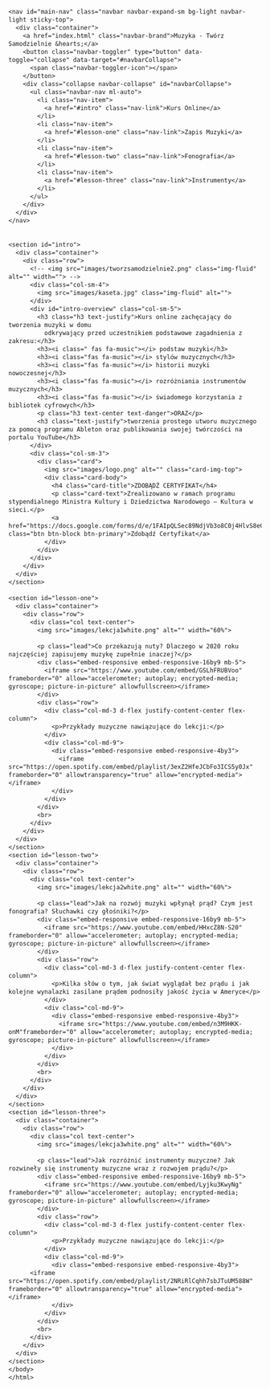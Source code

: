 <!DOCTYPE html>
<html lang="en">

<head>
  <meta charset="UTF-8">
  <meta name="viewport" content="width=device-width, initial-scale=1.0">
  <meta http-equiv="X-UA-Compatible" content="ie=edge">
  <link rel="stylesheet" href="https://stackpath.bootstrapcdn.com/bootstrap/4.4.1/css/bootstrap.min.css" integrity="sha384-Vkoo8x4CGsO3+Hhxv8T/Q5PaXtkKtu6ug5TOeNV6gBiFeWPGFN9MuhOf23Q9Ifjh" crossorigin="anonymous">
  <link rel="stylesheet" href="https://cdnjs.cloudflare.com/ajax/libs/font-awesome/5.14.0/css/all.min.css" integrity="sha512-1PKOgIY59xJ8Co8+NE6FZ+LOAZKjy+KY8iq0G4B3CyeY6wYHN3yt9PW0XpSriVlkMXe40PTKnXrLnZ9+fkDaog==" crossorigin="anonymous" />
  <link rel="stylesheet" href="./style.css">
  <title>Muzyka - Twórz Samodzielnie &hearts;</title>
  </head>
  <body>

    <nav id="main-nav" class="navbar navbar-expand-sm bg-light navbar-light sticky-top">
      <div class="container">
        <a href="index.html" class="navbar-brand">Muzyka - Twórz Samodzielnie &hearts;</a>
        <button class="navbar-toggler" type="button" data-toggle="collapse" data-target="#navbarCollapse">
          <span class="navbar-toggler-icon"></span>
        </button>
        <div class="collapse navbar-collapse" id="navbarCollapse">
          <ul class="navbar-nav ml-auto">
            <li class="nav-item">
              <a href="#intro" class="nav-link">Kurs Online</a>
            </li>
            <li class="nav-item">
              <a href="#lesson-one" class="nav-link">Zapis Muzyki</a>
            </li>
            <li class="nav-item">
              <a href="#lesson-two" class="nav-link">Fonografia</a>
            </li>
            <li class="nav-item">
              <a href="#lesson-three" class="nav-link">Instrumenty</a>
            </li>
          </ul>
        </div>
      </div>
    </nav>


    <section id="intro">
      <div class="container">
        <div class="row">
          <!-- <img src="images/tworzsamodzielnie2.png" class="img-fluid" alt="" width=""> -->
          <div class="col-sm-4">
            <img src="images/kaseta.jpg" class="img-fluid" alt="">
          </div>
          <div id="intro-overview" class="col-sm-5">
            <h3 class="h3 text-justify">Kurs online zachęcający do tworzenia muzyki w domu
              odkrywający przed uczestnikiem podstawowe zagadnienia z zakresu:</h3>
            <h3><i class=" fas fa-music"></i> podstaw muzyki</h3>
            <h3><i class="fas fa-music"></i> stylów muzycznych</h3>
            <h3><i class="fas fa-music"></i> historii muzyki nowoczesnej</h3>
            <h3><i class="fas fa-music"></i> rozróżniania instrumentów muzycznych</h3>
            <h3><i class="fas fa-music"></i> świadomego korzystania z bibliotek cyfrowych</h3>
            <p class="h3 text-center text-danger">ORAZ</p>
            <h3 class="text-justify">tworzenia prostego utworu muzycznego za pomocą programu Ableton oraz publikowania swojej twórczości na portalu YouTube</h3>
          </div>
          <div class="col-sm-3">
            <div class="card">
              <img src="images/logo.png" alt="" class="card-img-top">
              <div class="card-body">
                <h4 class="card-title">ZDOBĄDŹ CERTYFIKAT</h4>
                <p class="card-text">Zrealizowano w ramach programu stypendialnego Ministra Kultury i Dziedzictwa Narodowego – Kultura w sieci.</p>
                <a href="https://docs.google.com/forms/d/e/1FAIpQLSec89NdjVb3o8C0j4HlvS8eCnnb2SBEcG4Bm2hPJ4qaFDvqDA/viewform" class="btn btn-block btn-primary">Zdobądź Certyfikat</a>
              </div>
            </div>
          </div>
        </div>
      </div>
    </section>

    <section id="lesson-one">
      <div class="container">
        <div class="row">
          <div class="col text-center">
            <img src="images/lekcja1white.png" alt="" width="60%">

            <p class="lead">Co przekazują nuty? Dlaczego w 2020 roku najczęściej zapisujemy muzykę zupełnie inaczej?</p>
            <div class="embed-responsive embed-responsive-16by9 mb-5">
              <iframe src="https://www.youtube.com/embed/GSLhFRUBVoo" frameborder="0" allow="accelerometer; autoplay; encrypted-media; gyroscope; picture-in-picture" allowfullscreen></iframe>
            </div>
            <div class="row">
              <div class="col-md-3 d-flex justify-content-center flex-column">
                <p>Przykłady muzyczne nawiązujące do lekcji:</p>
              </div>
              <div class="col-md-9">
                <div class="embed-responsive embed-responsive-4by3">
                  <iframe src="https://open.spotify.com/embed/playlist/3exZ2HfeJCbFo3ICS5y0Jx" frameborder="0" allowtransparency="true" allow="encrypted-media"></iframe>
                </div>
              </div>
            </div>
            <br>
          </div>
        </div>
      </div>
    </section>
    <section id="lesson-two">
      <div class="container">
        <div class="row">
          <div class="col text-center">
            <img src="images/lekcja2white.png" alt="" width="60%">

            <p class="lead">Jak na rozwój muzyki wpłynął prąd? Czym jest fonografia? Słuchawki czy głośniki?</p>
            <div class="embed-responsive embed-responsive-16by9 mb-5">
              <iframe src="https://www.youtube.com/embed/HHxcZ8N-S20" frameborder="0" allow="accelerometer; autoplay; encrypted-media; gyroscope; picture-in-picture" allowfullscreen></iframe>
            </div>
            <div class="row">
              <div class="col-md-3 d-flex justify-content-center flex-column">
                <p>Kilka słów o tym, jak świat wyglądał bez prądu i jak kolejne wynalazki zasilane prądem podnosiły jakość życia w Ameryce</p>
              </div>
              <div class="col-md-9">
                <div class="embed-responsive embed-responsive-4by3">
                  <iframe src="https://www.youtube.com/embed/n3M9HKK-onM"frameborder="0" allow="accelerometer; autoplay; encrypted-media; gyroscope; picture-in-picture" allowfullscreen></iframe>
                </div>
              </div>
            </div>
            <br>
          </div>
        </div>
      </div>
    </section>
    <section id="lesson-three">
      <div class="container">
        <div class="row">
          <div class="col text-center">
            <img src="images/lekcja3white.png" alt="" width="60%">

            <p class="lead">Jak rozróżnić instrumenty muzyczne? Jak rozwineły się instrumenty muzyczne wraz z rozwojem prądu?</p>
            <div class="embed-responsive embed-responsive-16by9 mb-5">
              <iframe src="https://www.youtube.com/embed/Lyjku3KwyNg" frameborder="0" allow="accelerometer; autoplay; encrypted-media; gyroscope; picture-in-picture" allowfullscreen></iframe>
            </div>
            <div class="row">
              <div class="col-md-3 d-flex justify-content-center flex-column">
                <p>Przykłady muzyczne nawiązujące do lekcji:</p>
              </div>
              <div class="col-md-9">
                <div class="embed-responsive embed-responsive-4by3">
          <iframe src="https://open.spotify.com/embed/playlist/2NRiRlCqhh7sbJTuUM588W" frameborder="0" allowtransparency="true" allow="encrypted-media"></iframe>
                </div>
              </div>
            </div>
            <br>
          </div>
        </div>
      </div>
    </section>
    </body>
    </html>
